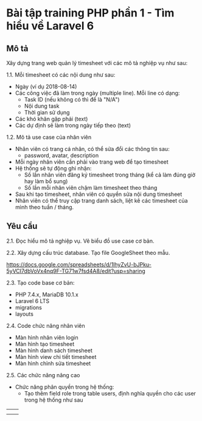 
# Bài tập training PHP phần 1 - Tìm hiểu về Laravel 6

## Mô tả

Xây dựng trang web quản lý timesheet với các mô tả nghiệp vụ như sau:

1.1. Mỗi timesheet có các nội dung như sau:
- Ngày (ví dụ 2018-08-14)
- Các công việc đã làm trong ngày (multiple line). Mỗi line có dạng:
  - Task ID (nếu không có thì để là "N/A")
  - Nội dung task
  - Thời gian sử dụng
- Các khó khăn gặp phải (text)
- Các dự định sẽ làm trong ngày tiếp theo (text)

1.2. Mô tả use case của nhân viên
- Nhân viên có trang cá nhân, có thể sửa đổi các thông tin sau:
  - password, avatar, description
- Mỗi ngày nhân viên cần phải vào trang web để tạo timesheet
- Hệ thống sẽ tự động ghi nhận:
  - Số lần nhân viên đăng ký timesheet trong tháng (kể cả làm đúng giờ hay làm bổ sung)
  - Số lần mỗi nhân viên chậm làm timesheet theo tháng
- Sau khi tạo timesheet, nhân viên có quyền sửa nội dung timesheet
- Nhân viên có thể truy cập trang danh sách, liệt kê các timesheet của mình theo tuần / tháng.

## Yêu cầu

2.1. Đọc hiểu mô tả nghiệp vụ. Vẽ biểu đồ use case cơ bản.

2.2. Xây dựng cấu trúc database. Tạo file GoogleSheet theo mẫu.

https://docs.google.com/spreadsheets/d/1lhyZvU-bJPku-5yVCI7dbVoVx4nq9F-TG71w7fsd4A8/edit?usp=sharing

2.3. Tạo code base cơ bản:
- PHP 7.4.x, MariaDB 10.1.x
- Laravel 6 LTS
- migrations
- layouts

2.4. Code chức năng nhân viên
- Màn hình nhân viên login
- Màn hình tạo timesheet
- Màn hình danh sách timesheet
- Màn hình view chi tiết timesheet
- Màn hình chỉnh sửa timesheet

2.5. Các chức năng nâng cao
- Chức năng phân quyền trong hệ thống:
  - Tạo thêm field role trong table users, định nghĩa quyền cho các user trong hệ thống như sau 

|   |   |
|---|---|
|   |   |
|   |   |
